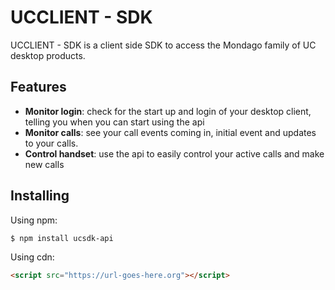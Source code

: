 # UCCLIENT - SDK

UCCLIENT - SDK is a client side SDK to access the Mondago family of UC desktop products.

## Features

- **Monitor login**: check for the start up and login of your desktop client, telling you when you can start using the api
- **Monitor calls**: see your call events coming in, initial event and updates to your calls.
- **Control handset**: use the api to easily control your active calls and make new calls

## Installing

Using npm: 

```
$ npm install ucsdk-api
````

Using cdn:

```html
<script src="https://url-goes-here.org"></script>
```